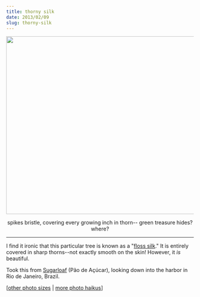 ```yaml
---
title: thorny silk
date: 2013/02/09
slug: thorny-silk
---
```


<a href="http://www.flickr.com/photos/daniel_hardman/1414044050/sizes/l"><img class="alignnone" alt="" src="http://farm2.staticflickr.com/1159/1414044050_b826bc4240_z.jpg" width="640" height="479" /></a>
<p style="text-align:center;">spikes bristle, covering
every growing inch in thorn--
green treasure hides? where?</p>

<hr />

I find it ironic that this particular tree is known as a "<a href="http://en.wikipedia.org/wiki/Floss_silk_tree" target="_blank">floss silk</a>." It is entirely covered in sharp thorns--not exactly smooth on the skin! However, it <em>is</em> beautiful.

Took this from <a href="http://en.wikipedia.org/wiki/Sugarloaf_Mountain_(Brazil)" target="_blank">Sugarloaf</a> (Pão de Açúcar), looking down into the harbor in Rio de Janeiro, Brazil.

[<a href="http://www.flickr.com/photos/daniel_hardman/1414044050/sizes/l" target="_blank">other photo sizes</a> | <a href="http://sivanea.com/category/photos/">more photo haikus</a>]